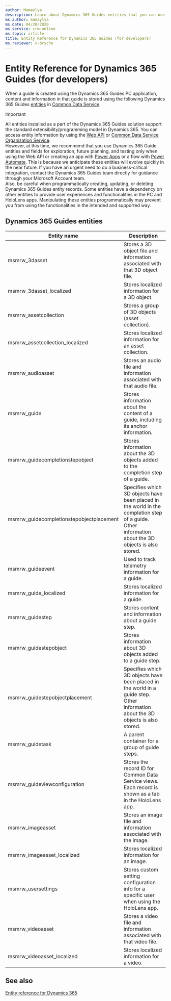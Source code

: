 ```yaml
---
author: Mamaylya
description: Learn about Dynamics 365 Guides entities that you can use to extend Dynamics 365 if you're a developer.
ms.author: mamaylya
ms.date: 04/28/2020
ms.service: crm-online
ms.topic: article
title: Entity Reference for Dynamics 365 Guides (for developers)
ms.reviewer: v-brycho
---
```


# Entity Reference for Dynamics 365 Guides (for developers)

When a guide is created using the Dynamics 365 Guides PC application, content and information in that guide is stored using the 
following Dynamics 365 Guides [entities](https://docs.microsoft.com/powerapps/maker/common-data-service/entity-overview) 
in [Common Data Service](https://docs.microsoft.com/powerapps/maker/common-data-service/data-platform-intro).

>[!IMPORTANT]
>All entities installed as a part of the Dynamics 365 Guides solution support the standard extensibility/programming model in 
Dynamics 365. You can access entity information by using the [Web API](https://docs.microsoft.com/powerapps/developer/common-data-service/webapi/overview) 
or [Common Data Service Organization Service](https://docs.microsoft.com/powerapps/developer/common-data-service/org-service/overview).<br>However, 
at this time, we recommend that you use Dynamics 365 Guide entities and fields for exploration, future planning, and 
testing only when using the Web API or creating an app with [Power Apps](https://powerapps.microsoft.com/en-us/) or a flow with 
[Power Automate](https://flow.microsoft.com/en-us/). This is because we anticipate these entities will evolve quickly in the near future. 
If you have an urgent need to do a business-critical integration, contact the Dynamics 365 Guides team directly for guidance through 
your Microsoft Account team.<br>Also, be careful when programmatically creating, updating, or deleting Dynamics 365 Guides entity records. 
Some entities have a dependency on other entities to provide user experiences and functionalities in the PC and HoloLens apps. 
Manipulating these entities programmatically may prevent you from using the functionalities in the intended and supported way.

## Dynamics 365 Guides entities

|Entity name|Description|
|----------------------------------------------|--------------------------------------------------------------------------|
|msmrw_3dasset|Stores a 3D object file and information associated with that 3D object file.|
|msmrw_3dasset_localized|Stores localized information for a 3D object.|
|msmrw_assetcollection|Stores a group of 3D objects (asset collection).|
|msmrw_assetcollection_localized|Stores localized information for an asset collection.|
|msmrw_audioasset|Stores an audio file and information associated with that audio file.|
|msmrw_guide|Stores information about the content of a guide, including its anchor information.|
|msmrw_guidecompletionstepobject|Stores information about the 3D objects added to the completion step of a guide.|
|msmrw_guidecompletionstepobjectplacement|Specifies which 3D objects have been placed in the world in the completion step of a guide. Other information about the 3D objects is also stored.|
|msmrw_guideevent|Used to track telemetry information for a guide.|
|msmrw_guide_localized|Stores localized information for a guide.|
|msmrw_guidestep|Stores content and information about a guide step.|
|msmrw_guidestepobject|Stores information about 3D objects added to a guide step.|
|msmrw_guidestepobjectplacement|Specifies which 3D objects have been placed in the world in a guide step. Other information about the 3D objects is also stored.|
|msmrw_guidetask|A parent container for a group of guide steps.|
|msmrw_guideviewconfiguration|Stores the record ID for Common Data Service views. Each record is shown as a tab in the HoloLens app.|
|msmrw_imageasset|Stores an image file and information associated with the image.|
|msmrw_imageasset_localized|Stores localized information for an image. |
|msmrw_usersettings|Stores custom setting configuration info for a specific user when using the  HoloLens app.|
|msmrw_videoasset|Stores a video file and information associated with that video file.|
|msmrw_videoasset_localized|Stores localized information for a video.|

## See also

[Entity reference for Dynamics 365](https://docs.microsoft.com/dynamics365/customerengagement/on-premises/developer/about-entity-reference)
